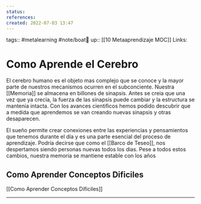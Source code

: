 ```yaml
---
status:
references:
created: 2022-07-03 13:47
---
```

tags:: #metalearning  #note/boat🚤 
up:: [[10 Metaaprendizaje MOC]]
Links: 
# Como Aprende el Cerebro
El cerebro humano es el objeto mas complejo que se conoce y la mayor parte de nuestros mecanismos ocurren en el subconciente. Nuestra [[Memoria]] se almacena en billones de sinapsis. Antes se creia que una vez que ya crecia, la fuerza de las sinapsis puede cambiar y la estructura se mantenia intacta. Con los avances cientificos hemos podido descubrir que a medida que aprendemos se van creando nuevas sinapsis y otras desaparecen.

El sueño permite crear conexiones entre las experiencias y pensamientos que tenemos durante el día y es una parte esencial del proceso de aprendizaje. Podría decirse que como el [[Barco de Teseo]], nos despertamos siendo personas nuevas todos los dias. Pese a todos estos cambios, nuestra memoria se mantiene estable con los años

## Como Aprender Conceptos Dificiles
[[Como Aprender Conceptos Dificiles]]
___
